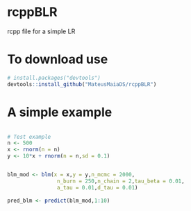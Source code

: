# rcppBLR
rcpp file for a simple LR

# To download use

```r
# install.packages("devtools")
devtools::install_github("MateusMaiaDS/rcppBLR")
```
# A simple example

```r

# Test example
n <- 500
x <- rnorm(n = n)
y <- 10*x + rnorm(n = n,sd = 0.1)


blm_mod <- blm(x = x,y = y,n_mcmc = 2000,
                n_burn = 250,n_chain = 2,tau_beta = 0.01,
                a_tau = 0.01,d_tau = 0.01)
                
pred_blm <- predict(blm_mod,1:10)

```
